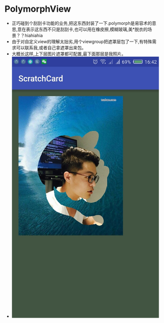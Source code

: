 # PolymorphView
* 正巧碰到个刮刮卡功能的业务,把这东西封装了一下.polymorph是易容术的意思,意在表示这东西不只是刮刮卡,也可以用在橡皮擦,模糊玻璃,美*脱衣的场景？？hiahiahia
* 由于对自定义view的理解太拙劣,用个viewgroup把遮罩层包了一下,有特殊需求可以联系我,或者自己拿遮罩出来包。
* 大概长这样,上下层图片遮罩都可配置,最下面那层是我照片。
* ![](https://github.com/Gyappy/PolymorphView/blob/master/pic/X1.jpg)
